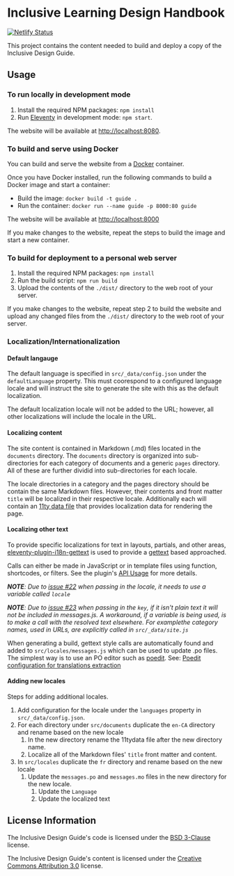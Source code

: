 # Inclusive Learning Design Handbook

[![Netlify Status](https://api.netlify.com/api/v1/badges/7d5c6794-ebd2-4908-8918-3207a3f54251/deploy-status)](https://app.netlify.com/sites/idrc-inclusive-design-guide/deploys)

This project contains the content needed to build and deploy a copy of the Inclusive Design Guide.

## Usage

### To run locally in development mode

1. Install the required NPM packages: `npm install`
2. Run [Eleventy](http://11ty.dev) in development mode: `npm start`.

The website will be available at <http://localhost:8080>.

### To build and serve using Docker

You can build and serve the website from a [Docker](https://docs.docker.com/get-docker) container.

Once you have Docker installed, run the following commands to build a Docker image and start a container:

* Build the image: `docker build -t guide .`
* Run the container: `docker run --name guide -p 8000:80 guide`

The website will be available at [http://localhost:8000](http://localhost:8000)

If you make changes to the website, repeat the steps to build the image and start a new container.

### To build for deployment to a personal web server

1. Install the required NPM packages: `npm install`
2. Run the build script: `npm run build`
3. Upload the contents of the `./dist/` directory to the web root of your server.

If you make changes to the website, repeat step 2 to build the website and upload any changed files from the `./dist/`
directory to the web root of your server.

### Localization/Internationalization

#### Default langauge

The default language is specified in `src/_data/config.json` under the `defaultLanguage` property. This must
coorespond to a configured language locale and will instruct the site to generate the site with this as the
default localization.

The default localization locale will not be added to the URL; however, all other localizations will include the
locale in the URL.

#### Localizing content

The site content is contained in Markdown (.md) files located in the `documents` directory. The `documents` directory is
organized into sub-directories for each category of documents and a generic `pages` directory. All of these are further
dividid into sub-directories for each locale.

The locale directories in a category and the pages directory should be contain the same Markdown files. However, their
contents and front matter `title` will be localized in their respective locale. Additionally each will contain an
[11ty data file](https://www.11ty.dev/docs/data-template-dir/) that provides localization data for rendering the page.

#### Localizing other text

To provide specific localizations for text in layouts, partials, and other areas,
[eleventy-plugin-i18n-gettext](https://www.npmjs.com/package/eleventy-plugin-i18n-gettext) is used to provide a
[gettext](https://www.gnu.org/software/gettext/) based approached.

Calls can either be made in JavaScript or in template files using function, shortcodes, or filters. See the plugin's
[API Usage](https://www.npmjs.com/package/eleventy-plugin-i18n-gettext#api-usage) for more details.

_**NOTE**: Due to [issue #22](https://github.com/sgissinger/eleventy-plugin-i18n-gettext/issues/22) when passing in the
locale, it needs to use a variable called `locale`_

_**NOTE**: Due to [issue #23](https://github.com/sgissinger/eleventy-plugin-i18n-gettext/issues/23) when passing in the
`key`, if it isn't plain text it will not be included in messages.js. A workaround, if a variable is being used, is to
make a call with the resolved text elsewhere. For examplethe category names, used in URLs, are explicitly called in
`src/_data/site.js`_

When generating a build, gettext style calls are automatically found and added to `src/locales/messages.js` which can
be used to update .po files. The simplest way is to use an PO editor such as [poedit](https://poedit.net). See:
[Poedit configuration for translations extraction](https://github.com/sgissinger/eleventy-plugin-i18n-gettext/blob/HEAD/docs/Manage-translations-with-Poedit.md)

#### Adding new locales

Steps for adding additional locales.

1. Add configuration for the locale under the `languages` property in `src/_data/config.json`.
2. For each directory under `src/documents` duplicate the `en-CA` directory and rename based on the new locale
   1. In the new directory rename the 11tydata file after the new directory name.
   2. Localize all of the Markdown files' `title` front matter and content.
3. In `src/locales` duplicate the `fr` directory and rename based on the new locale
   1. Update the `messages.po` and `messages.mo` files in the new directory for the new locale.
      1. Update the `Language`
      2. Update the localized text

## License Information

The Inclusive Design Guide's code is licensed under the [BSD
3-Clause](https://github.com/inclusive-design/guide.inclusivedesign.ca/blob/main/LICENSE.md) license.

The Inclusive Design Guide's content is licensed under the [Creative Commons Attribution
3.0](http://creativecommons.org/licenses/by/3.0/) license.
